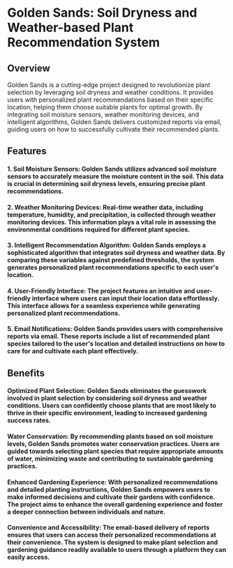 # Golden Sands: Soil Dryness and Weather-based Plant Recommendation System
## Overview

Golden Sands is a cutting-edge project designed to revolutionize plant selection by leveraging soil dryness and weather conditions. It provides users with personalized plant recommendations based on their specific location, helping them choose suitable plants for optimal growth. By integrating soil moisture sensors, weather monitoring devices, and intelligent algorithms, Golden Sands delivers customized reports via email, guiding users on how to successfully cultivate their recommended plants.

## Features

#### 1. Soil Moisture Sensors: Golden Sands utilizes advanced soil moisture sensors to accurately measure the moisture content in the soil. This data is crucial in determining soil dryness levels, ensuring precise plant recommendations.

#### 2. Weather Monitoring Devices: Real-time weather data, including temperature, humidity, and precipitation, is collected through weather monitoring devices. This information plays a vital role in assessing the environmental conditions required for different plant species.

#### 3. Intelligent Recommendation Algorithm: Golden Sands employs a sophisticated algorithm that integrates soil dryness and weather data. By comparing these variables against predefined thresholds, the system generates personalized plant recommendations specific to each user's location.

#### 4. User-Friendly Interface: The project features an intuitive and user-friendly interface where users can input their location data effortlessly. This interface allows for a seamless experience while generating personalized plant recommendations.

#### 5. Email Notifications: Golden Sands provides users with comprehensive reports via email. These reports include a list of recommended plant species tailored to the user's location and detailed instructions on how to care for and cultivate each plant effectively.

## Benefits

#### Optimized Plant Selection: Golden Sands eliminates the guesswork involved in plant selection by considering soil dryness and weather conditions. Users can confidently choose plants that are most likely to thrive in their specific environment, leading to increased gardening success rates.

#### Water Conservation: By recommending plants based on soil moisture levels, Golden Sands promotes water conservation practices. Users are guided towards selecting plant species that require appropriate amounts of water, minimizing waste and contributing to sustainable gardening practices.

#### Enhanced Gardening Experience: With personalized recommendations and detailed planting instructions, Golden Sands empowers users to make informed decisions and cultivate their gardens with confidence. The project aims to enhance the overall gardening experience and foster a deeper connection between individuals and nature.

#### Convenience and Accessibility: The email-based delivery of reports ensures that users can access their personalized recommendations at their convenience. The system is designed to make plant selection and gardening guidance readily available to users through a platform they can easily access.


